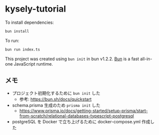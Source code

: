 # kysely-tutorial

To install dependencies:

```bash
bun install
```

To run:

```bash
bun run index.ts
```

This project was created using `bun init` in bun v1.2.2. [Bun](https://bun.sh) is a fast all-in-one JavaScript runtime.

## メモ

- プロジェクト初期化するために `bun init` した
  - 参考: https://bun.sh/docs/quickstart
- schema.prisma 生成のため `prisma init` した
  - https://www.prisma.io/docs/getting-started/setup-prisma/start-from-scratch/relational-databases-typescript-postgresql
- postgreSQL を Docker で立ち上げるために docker-compose.yml 作成した
